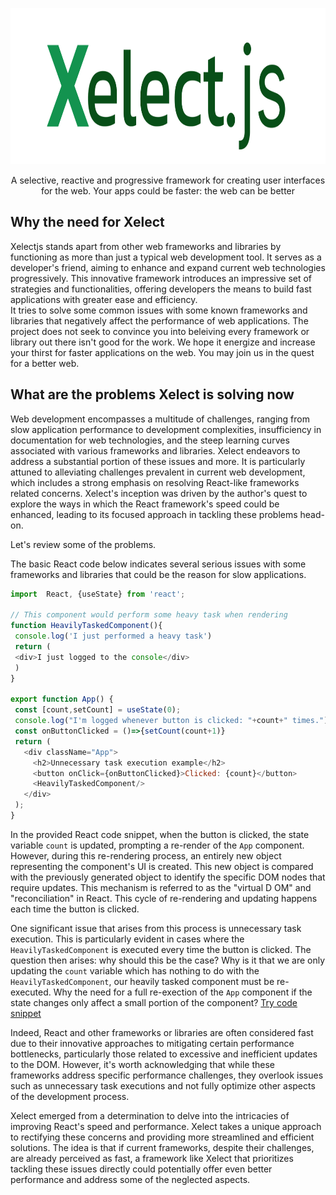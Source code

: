 <p align="center">
  <img src="/assets/Xelect.png" alt="Xelectjs full logo" style="height: 250px;"/>
</p>
<p align="center">
  A selective, reactive and progressive framework for creating user interfaces for the web. Your apps could be faster: the web can be better
</p>

## Why the need for Xelect
Xelectjs stands apart from other web frameworks and libraries by functioning as more than just a typical web development tool. It serves as a developer's
friend, aiming to enhance and expand current web technologies progressively. This innovative framework introduces an impressive set of strategies and 
functionalities, offering developers the means to build fast applications with greater ease and efficiency.     
It tries to solve some common issues with some known frameworks and libraries that negatively affect the performance of web applications. The project does not
seek to convince you into beleiving every framework or library out there isn't good for the work. We hope it energize and increase your thirst for faster applications
on the web. You may join us in the quest for a better web.    

 ## What are the problems Xelect is solving now
 Web development encompasses a multitude of challenges, ranging from slow application performance to development complexities, insufficiency in documentation
 for web technologies, and the steep learning curves associated with various frameworks and libraries. Xelect endeavors to address a substantial portion of
 these issues and more. It is particularly attuned to alleviating challenges prevalent in current web development, which includes a strong emphasis on resolving 
 React-like frameworks related concerns. Xelect's inception was driven by the author's quest to explore the ways in which the React framework's speed could be enhanced, 
 leading to its focused approach in tackling these problems head-on.     

 Let's review some of the problems.    

 The basic React code below indicates several serious issues with some frameworks and libraries that could be the reason for slow applications.    

 ```js
import  React, {useState} from 'react';

// This component would perform some heavy task when rendering
function HeavilyTaskedComponent(){
  console.log('I just performed a heavy task')
  return (
  <div>I just logged to the console</div>
  )
}

export function App() {
  const [count,setCount] = useState(0);
  console.log("I'm logged whenever button is clicked: "+count+" times.")
  const onButtonClicked = ()=>{setCount(count+1)}
  return (
    <div className="App">
      <h2>Unnecessary task execution example</h2>
      <button onClick={onButtonClicked}>Clicked: {count}</button>
      <HeavilyTaskedComponent/>
    </div>
  );
}

```
In the provided React code snippet, when the button is clicked, the state variable `count` is updated, prompting a re-render of the `App` component. However, during this re-rendering process, an entirely new object representing the component's UI is created. This new object is compared with the previously generated object to identify the specific DOM nodes that require updates. This mechanism is referred to as the "virtual D OM" and "reconciliation" in React. This cycle of re-rendering and updating happens each time the button is clicked.    

One significant issue that arises from this process is unnecessary task execution. This is particularly evident in cases where the `HeavilyTaskedComponent` is executed every time the button is clicked. The question then arises: why should this be the case? Why is it that we are only updating the `count` variable which has nothing to do with the `HeavilyTaskedComponent`, our heavily tasked component must be re-executed. Why the need for a full re-exection of the `App` component if the state changes only affect a small portion of the component? [Try code snippet](https://playcode.io/1562868)

Indeed, React and other frameworks or libraries are often considered fast due to their innovative approaches to mitigating certain performance bottlenecks, 
particularly those related to excessive and inefficient updates to the DOM. However,  it's worth acknowledging that while these frameworks address specific 
performance challenges, they overlook issues such as unnecessary task executions and not fully optimize other aspects of the development process.

Xelect emerged from a determination to delve into the intricacies of improving React's speed and performance. Xelect takes a unique approach to rectifying these 
concerns and providing more streamlined and efficient solutions. The idea is that if current frameworks, despite their challenges, are already perceived as fast, 
a framework like Xelect that prioritizes tackling these issues directly could potentially offer even better performance and address some of the neglected aspects.    

  




